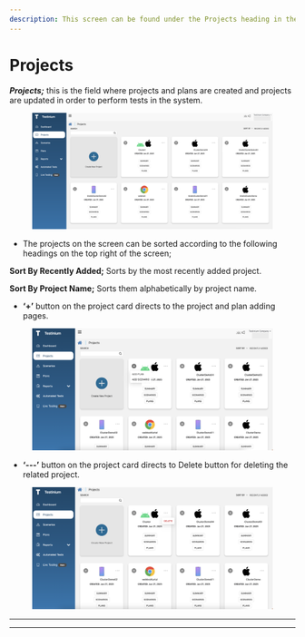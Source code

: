 ```yaml
---
description: This screen can be found under the Projects heading in the Testinium menu.
---
```


# Projects

_**Projects;**_ this is the field where projects and plans are created and projects are updated in order to perform tests in the system.

<figure><img src="../../.gitbook/assets/Screenshot 2025-01-28 at 10.03.07.png" alt=""><figcaption></figcaption></figure>

* The projects on the screen can be sorted according to the following headings on the top right of the screen;

&#x20;         **Sort By Recently Added;** Sorts by the most recently added project.

&#x20;         **Sort By Project Name;** Sorts them alphabetically by project name.

* **‘+’** button on the project card directs to the project and plan adding pages.

<figure><img src="../../.gitbook/assets/Screenshot 2025-01-28 at 11.24.09.png" alt=""><figcaption></figcaption></figure>

* **‘---’** button on the project card directs to Delete button for deleting the related project.

<figure><img src="../../.gitbook/assets/Screenshot 2025-01-28 at 11.36.52.png" alt=""><figcaption></figcaption></figure>



***

***

